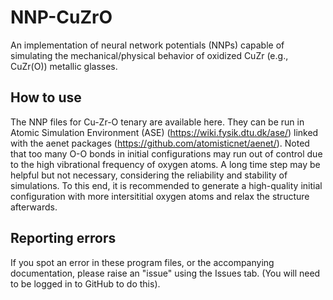 # NNP-CuZrO
An implementation of neural network potentials (NNPs) capable of simulating the mechanical/physical behavior of oxidized CuZr (e.g., CuZr(O)) metallic glasses.
## How to use
The NNP files for Cu-Zr-O tenary are available here. They can be run in Atomic Simulation Environment (ASE) (https://wiki.fysik.dtu.dk/ase/) linked with the aenet packages (https://github.com/atomisticnet/aenet/). Noted that too many O-O bonds in initial configurations may run out of control due to the high vibrational frequency of oxygen atoms. A long time step may be helpful but not necessary, considering the reliability and stability of simulations. To this end, it is recommended to generate a high-quality initial configuration with more intersititial oxygen atoms and relax the structure afterwards. 
## Reporting errors
If you spot an error in these program files, or the accompanying documentation, please raise an "issue" using the Issues tab. (You will need to be logged in to GitHub to do this). 
